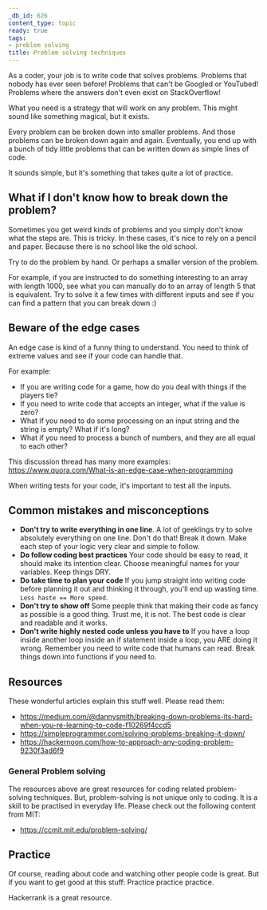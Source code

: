 ```yaml
---
_db_id: 626
content_type: topic
ready: true
tags:
- problem solving
title: Problem solving techniques
---
```


As a coder, your job is to write code that solves problems. Problems that nobody has ever seen before! Problems that can't be Googled or YouTubed! Problems where the answers don't even exist on StackOverflow!

What you need is a strategy that will work on any problem. This might sound like something magical, but it exists.

Every problem can be broken down into smaller problems. And those problems can be broken down again and again. Eventually, you end up with a bunch of tidy little problems that can be written down as simple lines of code.

It sounds simple, but it's something that takes quite a lot of practice.

## What if I don't know how to break down the problem?

Sometimes you get weird kinds of problems and you simply don't know what the steps are. This is tricky. In these cases, it's nice to rely on a pencil and paper. Because there is no school like the old school.

Try to do the problem by hand. Or perhaps a smaller version of the problem.

For example, if you are instructed to do something interesting to an array with length 1000, see what you can manually do to an array of length 5 that is equivalent. Try to solve it a few times with different inputs and see if you can find a pattern that you can break down :)

## Beware of the edge cases

An edge case is kind of a funny thing to understand. You need to think of extreme values and see if your code can handle that.

For example:

- If you are writing code for a game, how do you deal with things if the players tie?
- If you need to write code that accepts an integer, what if the value is zero?
- What if you need to do some processing on an input string and the string is empty? What if it's long?
- What if you need to process a bunch of numbers, and they are all equal to each other?

This discussion thread has many more examples: https://www.quora.com/What-is-an-edge-case-when-programming

When writing tests for your code, it's important to test all the inputs.

## Common mistakes and misconceptions

- **Don't try to write everything in one line**. A lot of geeklings try to solve absolutely everything on one line. Don't do that! Break it down. Make each step of your logic very clear and simple to follow.
- **Do follow coding best practices** Your code should be easy to read, it should make its intention clear. Choose meaningful names for your variables. Keep things DRY.
- **Do take time to plan your code** If you jump straight into writing code before planning it out and thinking it through, you'll end up wasting time. `Less haste == More speed`.
- **Don't try to show off** Some people think that making their code as fancy as possible is a good thing. Trust me, it is not. The best code is clear and readable and it works.
- **Don't write highly nested code unless you have to** If you have a loop inside another loop inside an if statement inside a loop, you ARE doing it wrong. Remember you need to write code that humans can read. Break things down into functions if you need to.

## Resources

These wonderful articles explain this stuff well. Please read them:

- https://medium.com/@dannysmith/breaking-down-problems-its-hard-when-you-re-learning-to-code-f10269f4ccd5
- https://simpleprogrammer.com/solving-problems-breaking-it-down/
- https://hackernoon.com/how-to-approach-any-coding-problem-9230f3ad6f9

### General Problem solving

The resources above are great resources for coding related problem-solving techniques. But, problem-solving is not unique only to coding. It is a skill to be practised in everyday life. Please check out the following content from MIT:

- https://ccmit.mit.edu/problem-solving/

## Practice

Of course, reading about code and watching other people code is great. But if you want to get good at this stuff: Practice practice practice.

Hackerrank is a great resource.
